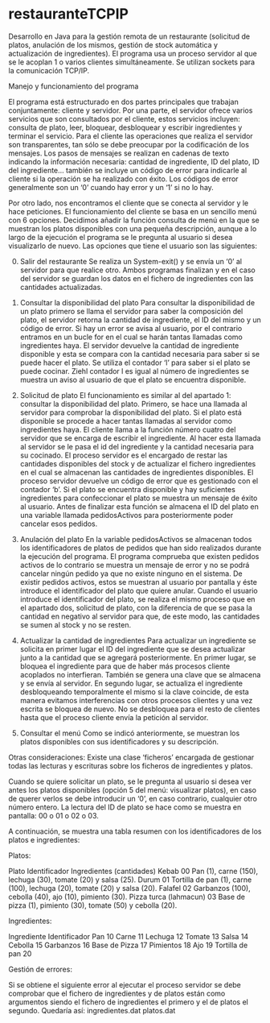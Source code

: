 # restauranteTCPIP
Desarrollo en Java para la gestión remota de un restaurante (solicitud de platos, anulación de los mismos, gestión de stock automática y  actualización de ingredientes). El programa usa un proceso servidor al que se le acoplan 1 o varios clientes simultáneamente. Se utilizan sockets para la comunicación TCP/IP.


Manejo y funcionamiento del programa

El programa está estructurado en dos partes principales que trabajan conjuntamente: cliente y servidor. Por una parte, el servidor ofrece varios servicios que son consultados por el cliente, estos servicios incluyen: consulta de plato, leer, bloquear, desbloquear y escribir ingredientes y terminar el servicio. Para el cliente las operaciones que realiza el servidor son transparentes, tan sólo se debe preocupar por la codificación de los mensajes. Los pasos de mensajes se realizan en cadenas de texto indicando la información necesaria: cantidad de ingrediente, ID del plato, ID del ingrediente… también se incluye un código de error para indicarle al cliente si la operación se ha realizado con éxito. Los códigos de error generalmente son un ‘0’ cuando hay error y un ‘1’ si no lo hay.

Por otro lado, nos encontramos el cliente que se conecta al servidor y le hace peticiones. El funcionamiento del cliente se basa en un sencillo menú con 6 opciones. Decidimos añadir la función consulta de menú en la que se muestran los platos disponibles con una pequeña descripción, aunque a lo largo de la ejecución el programa se le pregunta al usuario si desea visualizarlo de nuevo. Las opciones que tiene el usuario son las siguientes:

0.	Salir del restaurante
Se realiza un System-exit() y se envía un ‘0’ al servidor para que realice otro. Ambos programas finalizan y en el caso del servidor se guardan los datos en el fichero de ingredientes con las cantidades actualizadas.

1.	Consultar la disponibilidad del plato
Para consultar la disponibilidad de un plato primero se llama el servidor para saber la composición del plato, el servidor retorna la cantidad de ingrediente, el ID del mismo y un código de error. Si hay un error se avisa al usuario, por el contrario entramos en un bucle for en el cual se harán tantas llamadas como ingredientes haya. El servidor devuelve la cantidad de ingrediente disponible y esta se compara con la cantidad necesaria para saber si se puede hacer el plato. Se utiliza el contador ‘l’ para saber si el plato se puede cocinar. Ziehl contador l es igual al número de ingredientes se muestra un aviso al usuario de que el plato se encuentra disponible.

2.	Solicitud de plato
El funcionamiento es similar al del apartado 1: consultar la disponibilidad del plato.  Primero, se hace una llamada al servidor para comprobar la disponibilidad del plato. Si el plato está disponible se procede a hacer tantas llamadas al servidor como ingredientes haya. El cliente llama a la función número cuatro del servidor que se encarga de escribir el ingrediente. Al hacer esta llamada al servidor se le pasa el id del ingrediente y la cantidad necesaria para su cocinado. El proceso servidor es el encargado de restar las cantidades disponibles del stock y de actualizar el fichero ingredientes en el cual se almacenan las cantidades de ingredientes disponibles. El proceso servidor devuelve un código de error que es gestionado con el contador ‘b’. Si el plato se encuentra disponible y hay suficientes ingredientes para confeccionar el plato se muestra un mensaje de éxito al usuario. Antes de finalizar esta función se almacena el ID del plato en una variable llamada pedidosActivos para posteriormente poder cancelar esos pedidos.
 
3.	Anulación del plato
En la variable pedidosActivos se almacenan todos los identificadores de platos de pedidos que han sido realizados durante la ejecución del programa. El programa comprueba que existen pedidos activos de lo contrario se muestra un mensaje de error y no se podrá cancelar ningún pedido ya que no existe ninguno en el sistema. De existir pedidos activos, estos se muestran al usuario por pantalla y éste introduce el identificador del plato que quiere anular.
Cuando el usuario introduce el identificador del plato, se realiza el mismo proceso que en el apartado dos, solicitud de plato, con la diferencia de que se pasa la cantidad en negativo al servidor para que, de este modo, las cantidades se sumen al stock y no se resten.

4.	Actualizar la cantidad de ingredientes
Para actualizar un ingrediente se solicita en primer lugar el ID del ingrediente que se desea actualizar junto a la cantidad que se agregará posteriormente. En primer lugar, se bloquea el ingrediente para que de haber más procesos cliente acoplados no interfieran. También se genera una clave que se almacena y se envía al servidor. En segundo lugar, se actualiza el ingrediente desbloqueando temporalmente el mismo si la clave coincide, de esta manera evitamos interferencias con otros procesos clientes y una vez escrita se bloquea de nuevo. No se desbloquea para el resto de clientes hasta que el proceso cliente envía la petición al servidor.

5.	Consultar el menú
Como se indicó anteriormente, se muestran los platos disponibles con sus identificadores y su descripción.


Otras consideraciones:
Existe una clase ‘ficheros’ encargada de gestionar todas las lecturas y escrituras sobre los ficheros de ingredientes y platos.

Cuando se quiere solicitar un plato, se le pregunta al usuario si desea ver antes los platos disponibles (opción 5 del menú: visualizar platos), en caso de querer verlos se debe introducir un ‘0’, en caso contrario, cualquier otro número entero. La lectura del ID de plato se hace como se muestra en pantalla: 00 o 01 o 02 o 03.


A continuación, se muestra una tabla resumen con los identificadores de los platos e ingredientes:

Platos:

Plato	Identificador	Ingredientes (cantidades)
Kebab	00	Pan (1), carne (150), lechuga (30), tomate (20) y salsa (25).
Durum	01	Tortilla de pan (1), carne (100), lechuga (20), tomate (20) y salsa (20).
Falafel	02	Garbanzos (100), cebolla (40), ajo (10), pimiento (30).
Pizza turca (lahmacun)	03	Base de pizza (1), pimiento (30), tomate (50) y cebolla (20).


Ingredientes:

Ingrediente	Identificador
Pan	10
Carne	11
Lechuga	12
Tomate	13
Salsa	14
Cebolla	15
Garbanzos	16
Base de Pizza	17
Pimientos	18
Ajo	19
Tortilla de pan	20


Gestión de errores:

Si se obtiene el siguiente error al ejecutar el proceso servidor se debe comprobar que el fichero de ingredientes y de platos están como argumentos siendo el fichero de ingredientes el primero y el de platos el segundo. Quedaría así: ingredientes.dat platos.dat

 
